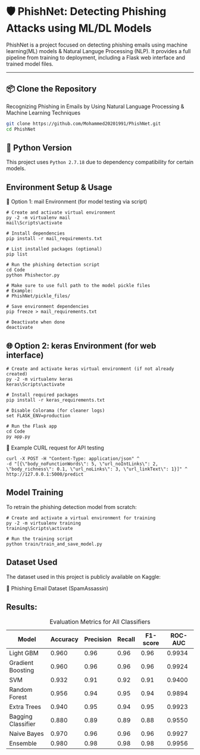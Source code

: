 # 🛡️ PhishNet: Detecting Phishing Attacks using ML/DL Models

PhishNet is a project focused on detecting phishing emails using machine learning(ML) models & Natural Languge Processing (NLP). It provides a full pipeline from training to deployment, including a Flask web interface and trained model files.

---

## 📦 Clone the Repository
Recognizing Phishing in Emails by Using Natural Language Processing & Machine Learning Techniques 
```bash
git clone https://github.com/Mohammed20201991/PhishNet.git
cd PhishNet
```

## 🐍 Python Version
This project uses `Python 2.7.18` due to dependency compatibility for certain models.

## Environment Setup & Usage
📨 Option 1: mail Environment (for model testing via script)
```
# Create and activate virtual environment
py -2 -m virtualenv mail
mail\Scripts\activate

# Install dependencies
pip install -r mail_requirements.txt

# List installed packages (optional)
pip list

# Run the phishing detection script
cd Code
python Phishector.py

# Make sure to use full path to the model pickle files
# Example:
# PhishNet/pickle_files/

# Save environment dependencies
pip freeze > mail_requirements.txt

# Deactivate when done
deactivate
```

## 🌐 Option 2: keras Environment (for web interface)
```
# Create and activate keras virtual environment (if not already created)
py -2 -m virtualenv keras
keras\Scripts\activate

# Install required packages
pip install -r keras_requirements.txt

# Disable Colorama (for cleaner logs)
set FLASK_ENV=production

# Run the Flask app
cd Code
py app.py
```
🔁 Example CURL request for API testing

```
curl -X POST -H "Content-Type: application/json" ^
-d "[{\"body_noFunctionWords\": 5, \"url_noIntLinks\": 2, \"body_richness\": 0.1, \"url_noLinks\": 3, \"url_linkText\": 1}]" ^
http://127.0.0.1:5000/predict
```

## Model Training 
To retrain the phishing detection model from scratch:
```
# Create and activate a virtual environment for training
py -2 -m virtualenv training
training\Scripts\activate

# Run the training script
python train/train_and_save_model.py
```

## Dataset Used
The dataset used in this project is publicly available on Kaggle:

📎 Phishing Email Dataset (SpamAssassin)

## Results:
<table>
    <caption>Evaluation Metrics for All Classifiers</caption>
    <thead>
        <tr>
            <th>Model</th>
            <th>Accuracy</th>
            <th>Precision</th>
            <th>Recall</th>
            <th>F1-score</th>
            <th>ROC-AUC</th>
        </tr>
    </thead>
    <tbody>
        <tr>
            <td>Light GBM</td>
            <td>0.960</td>
            <td>0.96</td>
            <td>0.96</td>
            <td>0.96</td>
            <td>0.9934</td>
        </tr>
        <tr>
            <td>Gradient Boosting</td>
            <td>0.960</td>
            <td>0.96</td>
            <td>0.96</td>
            <td>0.96</td>
            <td>0.9924</td>
        </tr>
        <tr>
            <td>SVM</td>
            <td>0.932</td>
            <td>0.91</td>
            <td>0.92</td>
            <td>0.91</td>
            <td>0.9400</td>
        </tr>
        <tr>
            <td>Random Forest</td>
            <td>0.956</td>
            <td>0.94</td>
            <td>0.95</td>
            <td>0.94</td>
            <td>0.9894</td>
        </tr>
        <tr>
            <td>Extra Trees</td>
            <td>0.940</td>
            <td>0.95</td>
            <td>0.94</td>
            <td>0.95</td>
            <td>0.9923</td>
        </tr>
        <tr>
            <td>Bagging Classifier</td>
            <td>0.880</td>
            <td>0.89</td>
            <td>0.89</td>
            <td>0.88</td>
            <td>0.9550</td>
        </tr>
        <tr>
            <td>Naive Bayes</td>
            <td>0.970</td>
            <td>0.96</td>
            <td>0.96</td>
            <td>0.96</td>
            <td>0.9927</td>
        </tr>
        <tr>
            <td>Ensemble</td>
            <td>0.980</td>
            <td>0.98</td>
            <td>0.98</td>
            <td>0.98</td>
            <td>0.9956</td>
        </tr>
    </tbody>
</table>

